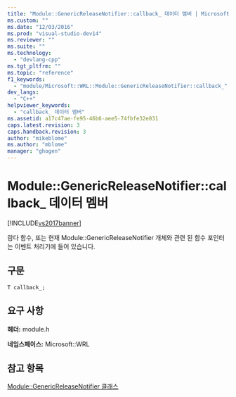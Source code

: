 ```yaml
---
title: "Module::GenericReleaseNotifier::callback_ 데이터 멤버 | Microsoft Docs"
ms.custom: ""
ms.date: "12/03/2016"
ms.prod: "visual-studio-dev14"
ms.reviewer: ""
ms.suite: ""
ms.technology: 
  - "devlang-cpp"
ms.tgt_pltfrm: ""
ms.topic: "reference"
f1_keywords: 
  - "module/Microsoft::WRL::Module::GenericReleaseNotifier::callback_"
dev_langs: 
  - "C++"
helpviewer_keywords: 
  - "callback_ 데이터 멤버"
ms.assetid: a17c47ae-fe95-46b6-aee5-74fbfe32e031
caps.latest.revision: 3
caps.handback.revision: 3
author: "mikeblome"
ms.author: "mblome"
manager: "ghogen"
---
```

# Module::GenericReleaseNotifier::callback_ 데이터 멤버
[!INCLUDE[vs2017banner](../assembler/inline/includes/vs2017banner.md)]

람다 함수, 또는 현재 Module::GenericReleaseNotifier 개체와 관련 된 함수 포인터는 이벤트 처리기에 들어 있습니다.  
  
## 구문  
  
```  
T callback_;  
```  
  
## 요구 사항  
 **헤더:** module.h  
  
 **네임스페이스:** Microsoft::WRL  
  
## 참고 항목  
 [Module::GenericReleaseNotifier 클래스](../windows/module-genericreleasenotifier-class.md)